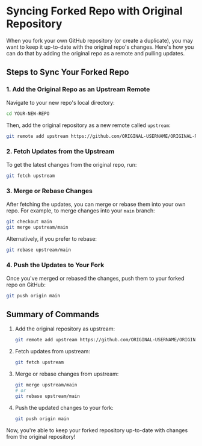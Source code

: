 
# Syncing Forked Repo with Original Repository

When you fork your own GitHub repository (or create a duplicate), you may want to keep it up-to-date with the original repo's changes. Here's how you can do that by adding the original repo as a remote and pulling updates.

## Steps to Sync Your Forked Repo

### 1. Add the Original Repo as an Upstream Remote

Navigate to your new repo's local directory:

```bash
cd YOUR-NEW-REPO
```

Then, add the original repository as a new remote called `upstream`:

```bash
git remote add upstream https://github.com/ORIGINAL-USERNAME/ORIGINAL-REPO-NAME.git
```

### 2. Fetch Updates from the Upstream

To get the latest changes from the original repo, run:

```bash
git fetch upstream
```

### 3. Merge or Rebase Changes

After fetching the updates, you can merge or rebase them into your own repo. For example, to merge changes into your `main` branch:

```bash
git checkout main
git merge upstream/main
```

Alternatively, if you prefer to rebase:

```bash
git rebase upstream/main
```

### 4. Push the Updates to Your Fork

Once you've merged or rebased the changes, push them to your forked repo on GitHub:

```bash
git push origin main
```

## Summary of Commands

1. Add the original repository as upstream:
   ```bash
   git remote add upstream https://github.com/ORIGINAL-USERNAME/ORIGINAL-REPO-NAME.git
   ```

2. Fetch updates from upstream:
   ```bash
   git fetch upstream
   ```

3. Merge or rebase changes from upstream:
   ```bash
   git merge upstream/main
   # or
   git rebase upstream/main
   ```

4. Push the updated changes to your fork:
   ```bash
   git push origin main
   ```

Now, you're able to keep your forked repository up-to-date with changes from the original repository!

